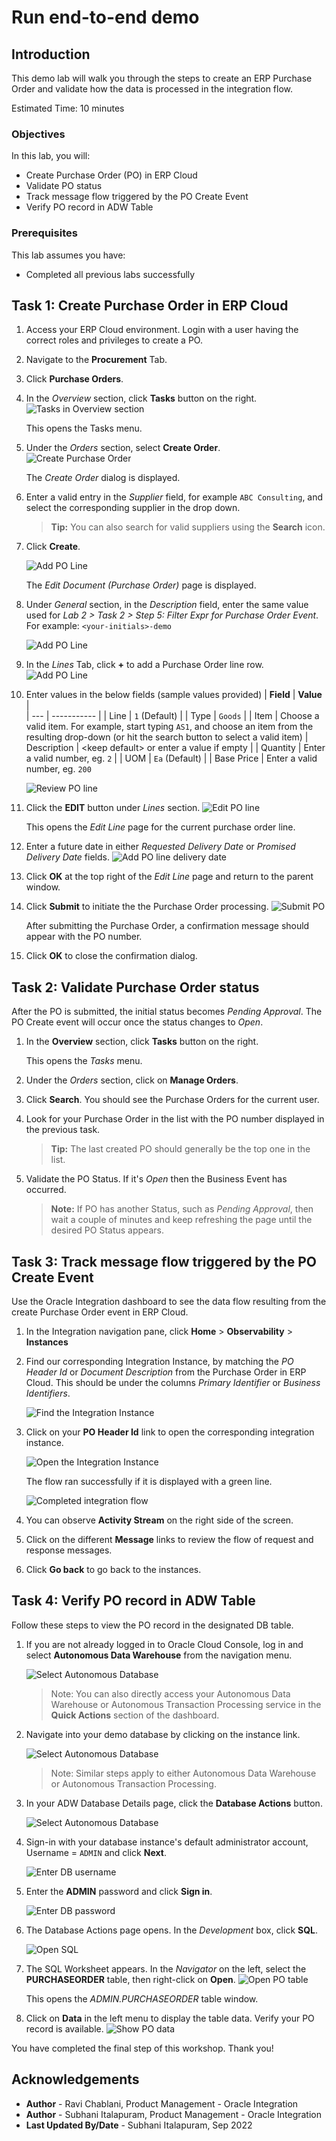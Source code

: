 # Run end-to-end demo

## Introduction
This demo lab will walk you through the steps to create an ERP Purchase Order and validate how the data is processed in the integration flow.

Estimated Time: 10 minutes

### Objectives
In this lab, you will:
- Create Purchase Order (PO) in ERP Cloud
- Validate PO status
- Track message flow triggered by the PO Create Event
- Verify PO record in ADW Table

### Prerequisites
This lab assumes you have:
- Completed all previous labs successfully


## Task 1: Create Purchase Order in ERP Cloud
1. Access your ERP Cloud environment. Login with a user having the correct roles and privileges to create a PO.

2. Navigate to the **Procurement** Tab.

3. Click **Purchase Orders**.

4. In the *Overview* section, click **Tasks** button on the right.
   ![Tasks in Overview section](images/overview-tasks.png)

    This opens the Tasks menu.

5. Under the *Orders* section, select **Create Order**.
  ![Create Purchase Order](images/create-order-action.png)

    The *Create Order* dialog is displayed.

6. Enter a valid entry in the *Supplier* field, for example `ABC Consulting`, and select the corresponding supplier in the drop down.

    > **Tip:** You can also search for valid suppliers using the **Search** icon.


7. Click **Create**.

    ![Add PO Line](images/create-po.png)

    The *Edit Document (Purchase Order)* page is displayed.

8. Under *General* section, in the *Description* field, enter the same value used for *Lab 2 &gt; Task 2 &gt; Step 5: Filter Expr for Purchase Order Event*. For example: `<your-initials>-demo`

    ![Add PO Line](images/enter-po-filter.png)

9. In the *Lines* Tab, click **+** to add a Purchase Order line row.
    ![Add PO Line](images/add-po-line.png)

10. Enter values in the below fields (sample values provided)
    | **Field**        | **Value**          |       
    | --- | ----------- |
    | Line | `1` (Default)       |
    | Type | `Goods` |
    | Item | Choose a valid item. For example, start typing `AS1`, and choose an item from the resulting drop-down (or hit the search button to select a valid item)
    | Description | &lt;keep default&gt; or enter a value if empty |
    | Quantity | Enter a valid number, eg. `2` |
    | UOM | `Ea` (Default) |
    | Base Price | Enter a valid number, eg. `200`

     ![Review PO line](images/review-po-line.png)

11. Click the **EDIT** button under *Lines* section.
    ![Edit PO line](images/edit-po-line.png)

    This opens the *Edit Line* page for the current purchase order line.

12. Enter a future date in either *Requested Delivery Date* or *Promised Delivery Date* fields.
    ![Add PO line delivery date](images/add-delivery-date.png)

13. Click **OK** at the top right of the *Edit Line* page and return to the parent window.

14. Click **Submit** to initiate the the Purchase Order processing.
    ![Submit PO](images/submit-po.png)

    After submitting the Purchase Order, a confirmation message should appear with the PO number.

15. Click **OK** to close the confirmation dialog.


## Task 2: Validate Purchase Order status
After the PO is submitted, the initial status becomes *Pending Approval*. The PO Create event will occur once the status changes to *Open*.

1. In the **Overview** section, click **Tasks** button on the right.

    This opens the *Tasks* menu.

2. Under the *Orders* section, click on **Manage Orders**.

3. Click **Search**. You should see the Purchase Orders for the current user.

4. Look for your Purchase Order in the list with the PO number displayed in the previous task.

    > **Tip:** The last created PO should generally be the top one in the list.

5. Validate the PO Status. If it's *Open* then the Business Event has occurred.

    > **Note:** If PO has another Status, such as *Pending Approval*, then wait a couple of minutes and keep refreshing the page until the desired PO Status appears.


## Task 3: Track message flow triggered by the PO Create Event
Use the Oracle Integration dashboard to see the data flow resulting from the create Purchase Order event in ERP Cloud.

1. In the Integration navigation pane, click **Home** &gt; **Observability** &gt; **Instances**

2. Find our corresponding Integration Instance, by matching the *PO Header Id* or *Document Description* from the Purchase Order in ERP Cloud. This should be under the columns *Primary Identifier* or *Business Identifiers*.

   ![Find the Integration Instance](images/integration-instance-run.png)

3. Click on your **PO Header Id** link to open the corresponding integration instance.

   ![Open the Integration Instance](images/integration-instance-open.png)

    The flow ran successfully if it is displayed with a green line.

    ![Completed integration flow](images/completed-integration-flow.png)

4. You can observe **Activity Stream** on the right side of the screen.

5. Click on the different **Message** links to review the flow of request and response messages.

6. Click **Go back** to go back to the instances.


## Task 4: Verify PO record in ADW Table
Follow these steps to view the PO record in the designated DB table.

1. If you are not already logged in to Oracle Cloud Console, log in and select **Autonomous Data Warehouse** from the navigation menu.

    ![Select Autonomous Database](../setup/images/adb-navigation.png)

    > Note: You can also directly access your Autonomous Data Warehouse or Autonomous Transaction Processing service in the **Quick Actions** section of the dashboard.

2. Navigate into your demo database by clicking on the instance link.

    ![Select Autonomous Database](../setup/images/select-adb-instance.png)

    > Note: Similar steps apply to either Autonomous Data Warehouse or Autonomous Transaction Processing.

3. In your ADW Database Details page, click the **Database Actions** button.

    ![Select Autonomous Database](../setup/images/click-database-actions.png)

4. Sign-in with your database instance's default administrator account, Username = `ADMIN` and click **Next**.

   ![Enter DB username](../setup/images/enter-username.png)

5.  Enter the **ADMIN** password and click **Sign in**.

    ![Enter DB password](../setup/images/enter-password.png)

6. The Database Actions page opens. In the *Development* box, click **SQL**.

    ![Open SQL](../setup/images/open-sql.png)


7. The SQL Worksheet appears. In the *Navigator* on the left, select the **PURCHASEORDER** table, then right-click on **Open**.
    ![Open PO table](images/open-po-table.png)

    This opens the *ADMIN.PURCHASEORDER* table window.

8. Click on **Data** in the left menu to display the table data. Verify your PO record is available.
   ![Show PO data](images/show-po-data.png)


You have completed the final step of this workshop. Thank you!

## Acknowledgements
* **Author** - Ravi Chablani, Product Management - Oracle Integration
* **Author** - Subhani Italapuram, Product Management - Oracle Integration
* **Last Updated By/Date** - Subhani Italapuram, Sep 2022
